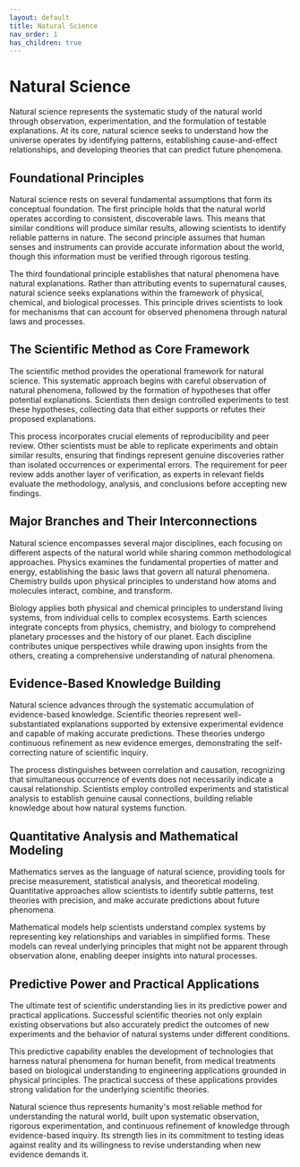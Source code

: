 ```yaml
---
layout: default
title: Natural Science
nav_order: 1
has_children: true
---
```


# Natural Science

Natural science represents the systematic study of the natural world through observation, experimentation, and the formulation of testable explanations. At its core, natural science seeks to understand how the universe operates by identifying patterns, establishing cause-and-effect relationships, and developing theories that can predict future phenomena.

## Foundational Principles

Natural science rests on several fundamental assumptions that form its conceptual foundation. The first principle holds that the natural world operates according to consistent, discoverable laws. This means that similar conditions will produce similar results, allowing scientists to identify reliable patterns in nature. The second principle assumes that human senses and instruments can provide accurate information about the world, though this information must be verified through rigorous testing.

The third foundational principle establishes that natural phenomena have natural explanations. Rather than attributing events to supernatural causes, natural science seeks explanations within the framework of physical, chemical, and biological processes. This principle drives scientists to look for mechanisms that can account for observed phenomena through natural laws and processes.

## The Scientific Method as Core Framework

The scientific method provides the operational framework for natural science. This systematic approach begins with careful observation of natural phenomena, followed by the formation of hypotheses that offer potential explanations. Scientists then design controlled experiments to test these hypotheses, collecting data that either supports or refutes their proposed explanations.

This process incorporates crucial elements of reproducibility and peer review. Other scientists must be able to replicate experiments and obtain similar results, ensuring that findings represent genuine discoveries rather than isolated occurrences or experimental errors. The requirement for peer review adds another layer of verification, as experts in relevant fields evaluate the methodology, analysis, and conclusions before accepting new findings.

## Major Branches and Their Interconnections

Natural science encompasses several major disciplines, each focusing on different aspects of the natural world while sharing common methodological approaches. Physics examines the fundamental properties of matter and energy, establishing the basic laws that govern all natural phenomena. Chemistry builds upon physical principles to understand how atoms and molecules interact, combine, and transform.

Biology applies both physical and chemical principles to understand living systems, from individual cells to complex ecosystems. Earth sciences integrate concepts from physics, chemistry, and biology to comprehend planetary processes and the history of our planet. Each discipline contributes unique perspectives while drawing upon insights from the others, creating a comprehensive understanding of natural phenomena.

## Evidence-Based Knowledge Building

Natural science advances through the systematic accumulation of evidence-based knowledge. Scientific theories represent well-substantiated explanations supported by extensive experimental evidence and capable of making accurate predictions. These theories undergo continuous refinement as new evidence emerges, demonstrating the self-correcting nature of scientific inquiry.

The process distinguishes between correlation and causation, recognizing that simultaneous occurrence of events does not necessarily indicate a causal relationship. Scientists employ controlled experiments and statistical analysis to establish genuine causal connections, building reliable knowledge about how natural systems function.

## Quantitative Analysis and Mathematical Modeling

Mathematics serves as the language of natural science, providing tools for precise measurement, statistical analysis, and theoretical modeling. Quantitative approaches allow scientists to identify subtle patterns, test theories with precision, and make accurate predictions about future phenomena.

Mathematical models help scientists understand complex systems by representing key relationships and variables in simplified forms. These models can reveal underlying principles that might not be apparent through observation alone, enabling deeper insights into natural processes.

## Predictive Power and Practical Applications

The ultimate test of scientific understanding lies in its predictive power and practical applications. Successful scientific theories not only explain existing observations but also accurately predict the outcomes of new experiments and the behavior of natural systems under different conditions.

This predictive capability enables the development of technologies that harness natural phenomena for human benefit, from medical treatments based on biological understanding to engineering applications grounded in physical principles. The practical success of these applications provides strong validation for the underlying scientific theories.

Natural science thus represents humanity's most reliable method for understanding the natural world, built upon systematic observation, rigorous experimentation, and continuous refinement of knowledge through evidence-based inquiry. Its strength lies in its commitment to testing ideas against reality and its willingness to revise understanding when new evidence demands it.
